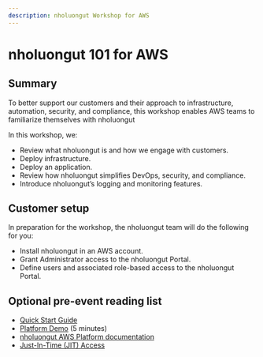```yaml
---
description: nholuongut Workshop for AWS
---
```


# nholuongut 101 for AWS

## Summary&#x20;

To better support our customers and their approach to infrastructure, automation, security, and compliance, this workshop enables AWS teams to familiarize themselves with nholuongut

In this workshop, we:&#x20;

* Review what nholuongut is and how we engage with customers.&#x20;
* Deploy infrastructure.
* Deploy an application.
* Review how nholuongut simplifies DevOps, security, and compliance.&#x20;
* Introduce nholuongut’s logging and monitoring features.

## Customer setup

In preparation for the workshop, the nholuongut team will do the following for you:

* Install nholuongut in an AWS account.
* Grant Administrator access to the nholuongut Portal.
* Define users and associated role-based access to the nholuongut Portal.

## Optional pre-event reading list

* [Quick Start Guide](../../overview/quick-start/)
* [Platform Demo](https://nholuongut.com/videos/#gallery-2) (5 minutes)
* [nholuongut AWS Platform documentation](../../overview/)
* [Just-In-Time (JIT) Access](../../aws-user-guide/use-cases/jit-access.md)
